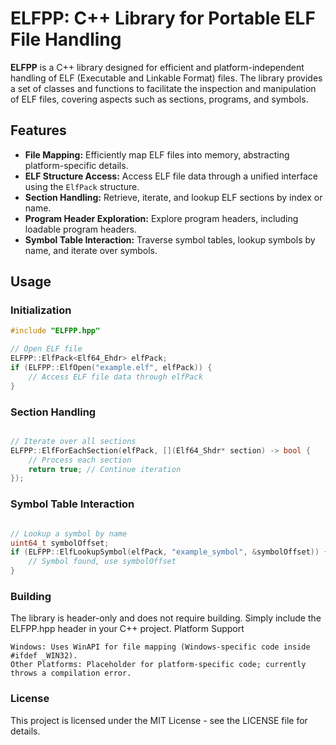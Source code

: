 # ELFPP: C++ Library for Portable ELF File Handling

**ELFPP** is a C++ library designed for efficient and platform-independent handling of ELF (Executable and Linkable Format) files. The library provides a set of classes and functions to facilitate the inspection and manipulation of ELF files, covering aspects such as sections, programs, and symbols.

## Features

- **File Mapping:** Efficiently map ELF files into memory, abstracting platform-specific details.
- **ELF Structure Access:** Access ELF file data through a unified interface using the `ElfPack` structure.
- **Section Handling:** Retrieve, iterate, and lookup ELF sections by index or name.
- **Program Header Exploration:** Explore program headers, including loadable program headers.
- **Symbol Table Interaction:** Traverse symbol tables, lookup symbols by name, and iterate over symbols.

## Usage

### Initialization

```cpp
#include "ELFPP.hpp"

// Open ELF file
ELFPP::ElfPack<Elf64_Ehdr> elfPack;
if (ELFPP::ElfOpen("example.elf", elfPack)) {
    // Access ELF file data through elfPack
}
```

### Section Handling

```cpp

// Iterate over all sections
ELFPP::ElfForEachSection(elfPack, [](Elf64_Shdr* section) -> bool {
    // Process each section
    return true; // Continue iteration
});
```

### Symbol Table Interaction

```cpp

// Lookup a symbol by name
uint64_t symbolOffset;
if (ELFPP::ElfLookupSymbol(elfPack, "example_symbol", &symbolOffset)) {
    // Symbol found, use symbolOffset
}
```

### Building

The library is header-only and does not require building. Simply include the ELFPP.hpp header in your C++ project.
Platform Support

    Windows: Uses WinAPI for file mapping (Windows-specific code inside #ifdef _WIN32).
    Other Platforms: Placeholder for platform-specific code; currently throws a compilation error.

### License

This project is licensed under the MIT License - see the LICENSE file for details.
